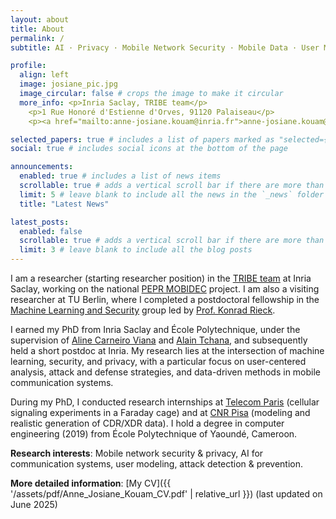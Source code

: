 ```yaml
---
layout: about
title: About
permalink: /
subtitle: AI · Privacy · Mobile Network Security · Mobile Data · User Modeling · Data Science · Behavioral Analysis

profile:
  align: left
  image: josiane_pic.jpg
  image_circular: false # crops the image to make it circular
  more_info: <p>Inria Saclay, TRIBE team</p>
    <p>1 Rue Honoré d'Estienne d'Orves, 91120 Palaiseau</p>
    <p><a href="mailto:anne-josiane.kouam@inria.fr">anne-josiane.kouam@inria.fr</a></p>

selected_papers: true # includes a list of papers marked as "selected={true}"
social: true # includes social icons at the bottom of the page

announcements:
  enabled: true # includes a list of news items
  scrollable: true # adds a vertical scroll bar if there are more than 3 news items
  limit: 5 # leave blank to include all the news in the `_news` folder
  title: "Latest News"

latest_posts:
  enabled: false
  scrollable: true # adds a vertical scroll bar if there are more than 3 new posts items
  limit: 3 # leave blank to include all the blog posts
---
```


I am a researcher (starting researcher position) in the [TRIBE team](https://team.inria.fr/tribe/) at Inria Saclay, working on the national [PEPR MOBIDEC](https://pepr-mobidec.fr/) project. I am also a visiting researcher at TU Berlin, where I completed a postdoctoral fellowship in the [Machine Learning and Security](https://mlsec.org/) group led by [Prof. Konrad Rieck](https://mlsec.org/team/rieck/index.html).

I earned my PhD from Inria Saclay and École Polytechnique, under the supervision of [Aline Carneiro Viana](http://pages.saclay.inria.fr/aline.viana/) and [Alain Tchana](http://perso.ens-lyon.fr/alain.tchana/), and subsequently held a short postdoc at Inria.
My research lies at the intersection of machine learning, security, and privacy, with a particular focus on user-centered analysis, attack and defense strategies, and data-driven methods in mobile communication systems.

During my PhD, I conducted research internships at [Telecom Paris](https://www.researchgate.net/profile/Philippe-Martins) (cellular signaling experiments in a Faraday cage) and at [CNR Pisa](https://lucapappalardo.com/) (modeling and realistic generation of CDR/XDR data). I hold a degree in computer engineering (2019) from École Polytechnique of Yaoundé, Cameroon.

**Research interests**: Mobile network security & privacy, AI for communication systems, user modeling, attack detection & prevention.

**More detailed information**: [My CV]({{ '/assets/pdf/Anne_Josiane_Kouam_CV.pdf' | relative_url }}) (last updated on June 2025)
